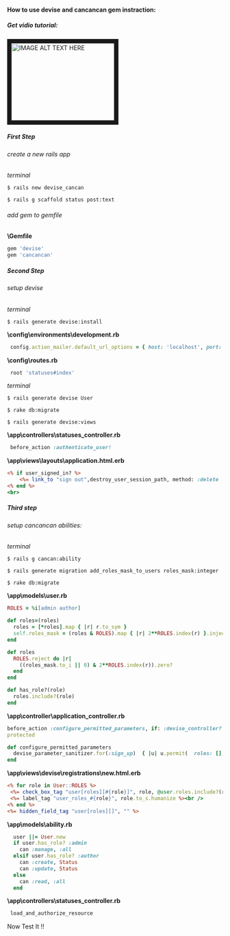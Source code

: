 #### How to use devise and cancancan gem instraction:
##### Get vidio tutorial: 
<a href="https://www.youtube.com/watch?v=DEyPpgs7EUk" target="_blank"><img src="http://i.ytimg.com/vi/DEyPpgs7EUk/maxresdefault.jpg" 
alt="IMAGE ALT TEXT HERE" width="240" height="180" border="10" /></a>



##### First Step
###### create a new rails app
 *terminal*
 
 `$ rails new devise_cancan `
 
 `$ rails g scaffold status post:text`

###### add gem to gemfile

**\Gemfile**
  ```ruby
  gem 'devise'
  gem 'cancancan'
  ```

##### Second Step
###### setup devise
 *terminal*
 
  `$ rails generate devise:install`


 **\config\environments\development.rb**
 ```ruby
  config.action_mailer.default_url_options = { host: 'localhost', port: 3000 }
 ```
 
**\config\routes.rb**
 ```ruby
  root 'statuses#index'
 ```
*terminal*

 `$ rails generate devise User`
 
 `$ rake db:migrate`
 
 `$ rails generate devise:views`

**\app\controllers\statuses_controller.rb**
 ```ruby
  before_action :authenticate_user!
 ```
 
**\app\views\layouts\application.html.erb**
 ```html.erb
 <% if user_signed_in? %>
     <%= link_to "sign out",destroy_user_session_path, method: :delete   %>
 <% end %>
 <br>
 ```
 
##### Third step

###### setup cancancan abilities:

 *terminal*
 
  `$ rails g cancan:ability`
 
  `$ rails generate migration add_roles_mask_to_users roles_mask:integer`
  
  `$ rake db:migrate`

**\app\models\user.rb**

 ```ruby
 ROLES = %i[admin author]

 def roles=(roles)
   roles = [*roles].map { |r| r.to_sym }
   self.roles_mask = (roles & ROLES).map { |r| 2**ROLES.index(r) }.inject(0, :+)
 end

 def roles
   ROLES.reject do |r|
     ((roles_mask.to_i || 0) & 2**ROLES.index(r)).zero?
   end
 end

 def has_role?(role)
   roles.include?(role)
 end
```


**\app\controller\application_controller.rb**

 ```ruby
 before_action :configure_permitted_parameters, if: :devise_controller?
 protected

 def configure_permitted_parameters
   devise_parameter_sanitizer.for(:sign_up)  { |u| u.permit(  roles: [], :email,:password, :password_confirmation ) }
 end
 ```
 
**\app\views\devise\registrations\new.html.erb**

 ```html.erb
<% for role in User::ROLES %>
  <%= check_box_tag "user[roles][#{role}]", role, @user.roles.include?(role), {:name => "user[roles][]"}%>
  <%= label_tag "user_roles_#{role}", role.to_s.humanize %><br />
<% end %>
<%= hidden_field_tag "user[roles][]", "" %>
 ```
 
**\app\models\ability.rb**

 ```ruby
   user ||= User.new
   if user.has_role? :admin
     can :manage, :all
   elsif user.has_role? :author
     can :create, Status
     can :update, Status
   else
     can :read, :all
   end
 ```
**\app\controllers\statuses_controller.rb**

 ```ruby
  load_and_authorize_resource
 ```

Now Test It !!
